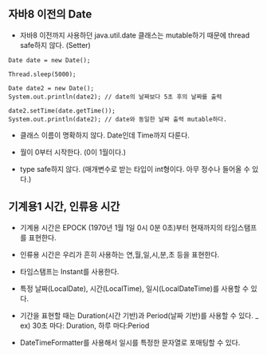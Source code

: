 ## 자바8 이전의 Date
- 자바8 이전까지 사용하던 java.util.date 클래스는 mutable하기 때문에 thread safe하지 않다. (Setter)

```
Date date = new Date();

Thread.sleep(5000);

Date date2 = new Date();
System.out.println(date2); // date의 날짜보다 5초 후의 날짜를 출력

date2.setTime(date.getTime());
System.out.println(date2); // date와 동일한 날짜 출력 mutable하다.
```

- 클래스 이름이 명확하지 않다. Date인데 Time까지 다룬다.

- 월이 0부터 시작한다. (0이 1월이다.)

- type safe하지 않다. (매개변수로 받는 타입이 int형이다. 아무 정수나 들어올 수 있다.)

## 기계용1 시간, 인류용 시간
- 기계용 시간은 EPOCK (1970년 1월 1일 0시 0분 0초)부터 현재까지의 타임스탬프를
  표현한다.

- 인류용 시간은 우리가 흔히 사용하는 연,월,일,시,분,초 등을 표현한다.

- 타임스탬프는 Instant를 사용한다.

- 특정 날짜(LocalDate), 시간(LocalTime), 일시(LocalDateTime)를 사용할 수 있다.

- 기간을 표현할 때는 Duration(시간 기반)과 Period(날짜 기반)를 사용할 수 있다.
  _ ex) 30초 마다: Duration, 하루 마다:Period
- DateTimeFormatter를 사용해서 일시를 특정한 문자열로 포매팅할 수 있다.